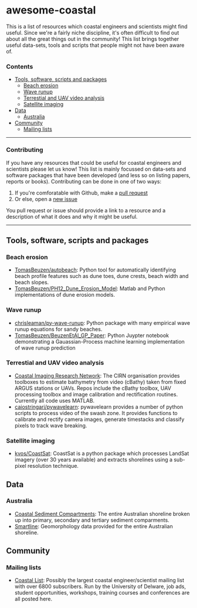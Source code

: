 # awesome-coastal
This is a list of resources which coastal engineers and scientists might find useful. Since we're a fairly niche discipline, it's often difficult to find out about all the great things out in the community! This list brings together useful data-sets, tools and scripts that people might not have been aware of.


### Contents
  - [Tools, software, scripts and packages](#tools-software-scripts-and-packages)
    - [Beach erosion](#beach-erosion)
    - [Wave runup](#wave-runup)
    - [Terrestial and UAV video analysis](#terrestial-and-uav-video-analysis)
    - [Satellite imaging](#satellite-imaging)
  - [Data](#data)
    - [Australia](#australia)
  - [Community](#community)
    - [Mailing lists](#mailing-lists)

----

### Contributing
If you have any resources that could be useful for coastal engineers and scientists please let us know! This list is mainly focussed on data-sets and software packages that have been developed (and less so on listing papers, reports or books). Contributing can be done in one of two ways:

1. If you're comforatable with Github, make a [pull request](https://github.com/chrisleaman/awesome-coastal/pulls)
2. Or else, open a [new issue](https://github.com/chrisleaman/awesome-coastal/issues)

You pull request or issue should provide a link to a resource and a description of what it does and why it might be useful.

----

## Tools, software, scripts and packages

### Beach erosion
- [TomasBeuzen/autobeach](https://github.com/TomasBeuzen/autobeach): Python tool for automatically identifying beach profile features such as dune toes, dune crests, beach width and beach slopes.
- [TomasBeuzen/PH12_Dune_Erosion_Model](https://github.com/TomasBeuzen/PH12_Dune_Erosion_Model): Matlab and Python implementations of dune erosion models.

### Wave runup
- [chrisleaman/py-wave-runup](https://github.com/chrisleaman/py-wave-runup): Python package with many empirical wave runup equations for sandy beaches.
- [TomasBeuzen/BeuzenEtAl_GP_Paper](TomasBeuzen/BeuzenEtAl_GP_Paper): Python Juypter notebook demonstrating a Gauassian-Process machine learning implementation of wave runup prediction

### Terrestial and UAV video analysis
- [Coastal Imaging Research Network](https://github.com/Coastal-Imaging-Research-Network): The CIRN organisation provides toolboxes to estimate bathymetry from video (cBathy) taken from fixed ARGUS stations or UAVs. Repos include the cBathy toolbox, UAV processing toolbox and image calibration and rectification routines. Currently all code uses MATLAB.
- [caiostringari/pywavelearn](https://github.com/caiostringari/pywavelearn): pywavelearn provides a number of python scripts to process video of the swash zone. It provides functions to calibrate and rectify camera images, generate timestacks and classify pixels to track wave breaking.


### Satellite imaging
- [kvos/CoastSat](https://github.com/kvos/CoastSat): CoastSat is a python package which processes LandSat imagery (over 30 years available) and extracts shorelines using a sub-pixel resolution technique.


## Data

### Australia
- [Coastal Sediment Compartments](https://ecat.ga.gov.au/geonetwork/srv/eng/catalog.search#/metadata/87838): The entire Australian shoreline broken up into primary, secondary and tertiary sediment comparments.
- [Smartline](https://ecat.ga.gov.au/geonetwork/srv/eng/catalog.search#/metadata/104160): Geomorphology data provided for the entire Australian shoreline.


## Community

### Mailing lists
- [Coastal List](https://groups.google.com/a/udel.edu/forum/#!categories/coastal_list): Possibly the largest coastal engineer/scientist mailing list with over 6800 subscribers. Run by the University of Delware, job ads, student opportunities, workshops, training courses and conferences are all posted here. 